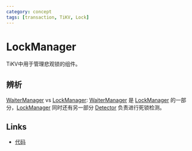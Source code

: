 ```yaml
---
category: concept
tags: [transaction, TiKV, Lock]
---
```

# LockManager

TiKV中用于管理悲观锁的组件。

## 辨析

[WaiterManager](/zh/what/WaiterManager.html) vs [LockManager](/zh/what/LockManager.html): [WaiterManager](/zh/what/WaiterManager.html) 是 [LockManager](/zh/what/LockManager.html) 的一部分，[LockManager](/zh/what/LockManager.html) 同时还有另一部分 [Detector](/zh/what/Detector.html) 负责进行死锁检测。

## Links

- [代码](https://github.com/tikv/tikv/blob/2a2fa03da53b63f3fc24d7ea53aead40176979b5/src/storage/lock_manager.rs#L48)
